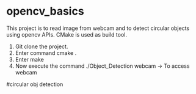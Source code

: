 # opencv_basics
This project is to read image from webcam and to detect circular objects using opencv APIs. CMake is used as build tool.

1. Git clone the project.
2. Enter command cmake . 
3. Enter make
4. Now execute the command
  ./Object_Detection webcam -> To access webcam

#circular obj detection
